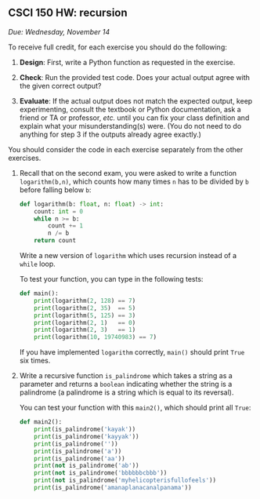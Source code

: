 CSCI 150 HW: recursion
--------------------------------------------------------------

*Due: Wednesday, November 14*

To receive full credit, for each exercise you should do the following:

1. **Design**: First, write a Python function as requested in the
   exercise.

2. **Check**: Run the provided test code.  Does your actual output
   agree with the given correct output?

3. **Evaluate**: If the actual output does not match the expected
   output, keep experimenting, consult the textbook or Python
   documentation, ask a friend or TA or professor, *etc.* until you
   can fix your class definition and explain what your
   misunderstanding(s) were.  (You do not need to do anything for step
   3 if the outputs already agree exactly.)

You should consider the code in each exercise separately from the
other exercises.

1. Recall that on the second exam, you were asked to write a function
   `logarithm(b,n)`, which counts how many times `n` has to be divided
   by `b` before falling below `b`:

    ``` python
    def logarithm(b: float, n: float) -> int:
        count: int = 0
        while n >= b:
            count += 1
            n /= b
        return count
    ```

    Write a new version of `logarithm` which uses recursion instead of
    a `while` loop.

    To test your function, you can type in the following tests:

    ``` python
    def main():
        print(logarithm(2, 128) == 7)
        print(logarithm(2, 35)  == 5)
        print(logarithm(5, 125) == 3)
        print(logarithm(2, 1)   == 0)
        print(logarithm(2, 3)   == 1)
        print(logarithm(10, 19740983) == 7)
    ```

    If you have implemented `logarithm` correctly, `main()` should
    print `True` six times.

2. Write a recursive function `is_palindrome` which takes a string as
   a parameter and returns a `boolean` indicating whether the string
   is a palindrome (a palindrome is a string which is equal to its
   reversal).

    You can test your function with this `main2()`, which should print
    all `True`:

    ``` python
    def main2():
        print(is_palindrome('kayak'))
        print(is_palindrome('kayyak'))
        print(is_palindrome(''))
        print(is_palindrome('a'))
        print(is_palindrome('aa'))
        print(not is_palindrome('ab'))
        print(not is_palindrome('bbbbbbcbbb'))
        print(not is_palindrome('myhelicopterisfullofeels'))
        print(is_palindrome('amanaplanacanalpanama'))
    ```
